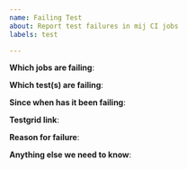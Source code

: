 ```yaml
---
name: Failing Test
about: Report test failures in mij CI jobs
labels: test

---
```


<!-- Please only use this template for submitting reports about failing tests in mij CI jobs -->

**Which jobs are failing**:

**Which test(s) are failing**:

**Since when has it been failing**:

**Testgrid link**:

**Reason for failure**:

**Anything else we need to know**:
